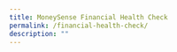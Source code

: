 ```yaml
---
title: MoneySense Financial Health Check
permalink: /financial-health-check/
description: ""
---
```

